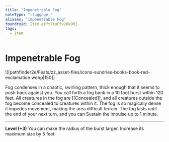 ```yaml
---
title: "Impenetrable Fog"
noteType: ":luggage:"
aliases: "Impenetrable Fog"
foundryId: Item.eift7tuFfv20kOMI
tags:
  - Item
---
```


# Impenetrable Fog
![[pathfinder2e/Feats/zz_asset-files/icons-sundries-books-book-red-exclamation.webp|150]]

Fog condenses in a chaotic, swirling pattern, thick enough that it seems to push back against you. You call forth a fog bank in a 10 foot burst within 120 feet. All creatures in the fog are [[Concealed]], and all creatures outside the fog become concealed to creatures within it. The fog is so magically dense it impedes movement, making the area difficult terrain. The fog lasts until the end of your next turn, and you can Sustain the impulse up to 1 minute.

* * *

**Level (+3)** You can make the radius of the burst larger. Increase its maximum size by 5 feet.
